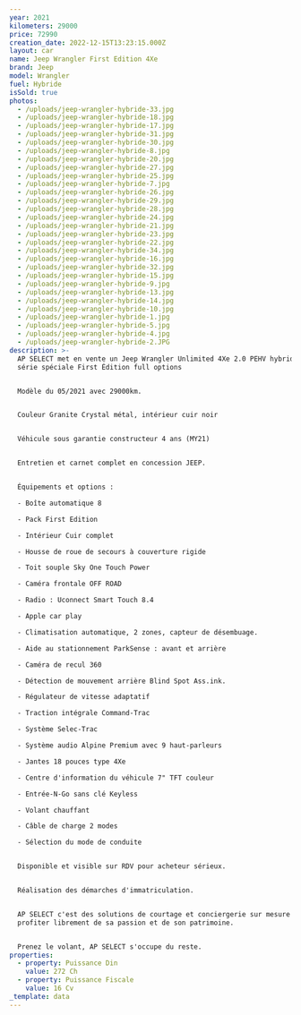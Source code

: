 ```yaml
---
year: 2021
kilometers: 29000
price: 72990
creation_date: 2022-12-15T13:23:15.000Z
layout: car
name: Jeep Wrangler First Edition 4Xe
brand: Jeep
model: Wrangler
fuel: Hybride
isSold: true
photos:
  - /uploads/jeep-wrangler-hybride-33.jpg
  - /uploads/jeep-wrangler-hybride-18.jpg
  - /uploads/jeep-wrangler-hybride-17.jpg
  - /uploads/jeep-wrangler-hybride-31.jpg
  - /uploads/jeep-wrangler-hybride-30.jpg
  - /uploads/jeep-wrangler-hybride-8.jpg
  - /uploads/jeep-wrangler-hybride-20.jpg
  - /uploads/jeep-wrangler-hybride-27.jpg
  - /uploads/jeep-wrangler-hybride-25.jpg
  - /uploads/jeep-wrangler-hybride-7.jpg
  - /uploads/jeep-wrangler-hybride-26.jpg
  - /uploads/jeep-wrangler-hybride-29.jpg
  - /uploads/jeep-wrangler-hybride-28.jpg
  - /uploads/jeep-wrangler-hybride-24.jpg
  - /uploads/jeep-wrangler-hybride-21.jpg
  - /uploads/jeep-wrangler-hybride-23.jpg
  - /uploads/jeep-wrangler-hybride-22.jpg
  - /uploads/jeep-wrangler-hybride-34.jpg
  - /uploads/jeep-wrangler-hybride-16.jpg
  - /uploads/jeep-wrangler-hybride-32.jpg
  - /uploads/jeep-wrangler-hybride-15.jpg
  - /uploads/jeep-wrangler-hybride-9.jpg
  - /uploads/jeep-wrangler-hybride-13.jpg
  - /uploads/jeep-wrangler-hybride-14.jpg
  - /uploads/jeep-wrangler-hybride-10.jpg
  - /uploads/jeep-wrangler-hybride-1.jpg
  - /uploads/jeep-wrangler-hybride-5.jpg
  - /uploads/jeep-wrangler-hybride-4.jpg
  - /uploads/jeep-wrangler-hybride-2.JPG
description: >-
  AP SELECT met en vente un Jeep Wrangler Unlimited 4Xe 2.0 PEHV hybride 380ch
  série spéciale First Édition full options


  Modèle du 05/2021 avec 29000km.


  Couleur Granite Crystal métal, intérieur cuir noir


  Véhicule sous garantie constructeur 4 ans (MY21)


  Entretien et carnet complet en concession JEEP.


  Équipements et options :

  - Boîte automatique 8

  - Pack First Edition

  - Intérieur Cuir complet

  - Housse de roue de secours à couverture rigide

  - Toit souple Sky One Touch Power

  - Caméra frontale OFF ROAD

  - Radio : Uconnect Smart Touch 8.4

  - Apple car play

  - Climatisation automatique, 2 zones, capteur de désembuage.

  - Aide au stationnement ParkSense : avant et arrière

  - Caméra de recul 360

  - Détection de mouvement arrière Blind Spot Ass.ink.

  - Régulateur de vitesse adaptatif

  - Traction intégrale Command-Trac

  - Système Selec-Trac

  - Système audio Alpine Premium avec 9 haut-parleurs

  - Jantes 18 pouces type 4Xe

  - Centre d'information du véhicule 7" TFT couleur

  - Entrée-N-Go sans clé Keyless

  - Volant chauffant

  - Câble de charge 2 modes

  - Sélection du mode de conduite


  Disponible et visible sur RDV pour acheteur sérieux.


  Réalisation des démarches d'immatriculation.


  AP SELECT c'est des solutions de courtage et conciergerie sur mesure pour
  profiter librement de sa passion et de son patrimoine.


  Prenez le volant, AP SELECT s'occupe du reste.
properties:
  - property: Puissance Din
    value: 272 Ch
  - property: Puissance Fiscale
    value: 16 Cv
_template: data
---
```


